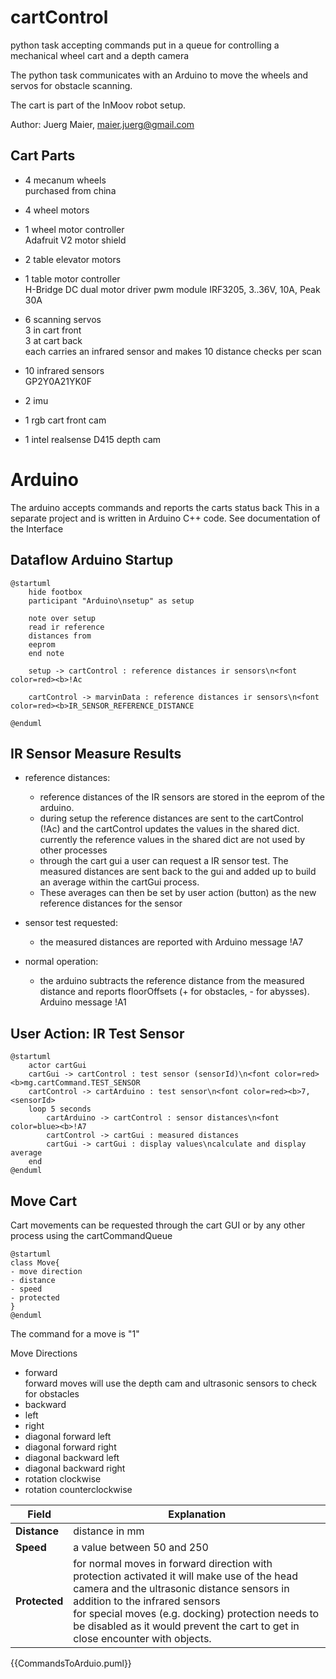 # cartControl

python task accepting commands put in a queue for controlling a mechanical wheel cart and a depth camera

The python task communicates with an Arduino to move the wheels and servos for obstacle scanning.

The cart is part of the InMoov robot setup.

Author: Juerg Maier, maier.juerg@gmail.com


## Cart Parts
* 4 mecanum wheels  
  purchased from china  
  

* 4 wheel motors
  
* 1 wheel motor controller  
  Adafruit V2 motor shield
* 2 table elevator motors
* 1 table motor controller  
  H-Bridge DC dual motor driver pwm module IRF3205, 3..36V, 10A, Peak 30A
* 6 scanning servos  
  3 in cart front  
  3 at cart back  
  each carries an infrared sensor and makes 10 distance checks per scan
* 10 infrared sensors  
  GP2Y0A21YK0F 
* 2 imu
* 1 rgb cart front cam
* 1 intel realsense D415 depth cam

# Arduino
The arduino accepts commands and reports the carts status back
This in a separate project and is written in Arduino C++ code. See documentation of the Interface



## Dataflow Arduino Startup
```puml
@startuml
    hide footbox
    participant "Arduino\nsetup" as setup
    
    note over setup
    read ir reference
    distances from
    eeprom
    end note
    
    setup -> cartControl : reference distances ir sensors\n<font color=red><b>!Ac
        
    cartControl -> marvinData : reference distances ir sensors\n<font color=red><b>IR_SENSOR_REFERENCE_DISTANCE
    
@enduml
````

## IR Sensor Measure Results

- reference distances:
  - reference distances of the IR sensors are stored in the eeprom of the arduino.
  - during setup the reference distances are sent to the cartControl (!Ac)
    and the cartControl updates the values in the shared dict.
    currently the reference values in the shared dict are not used by other processes
  - through the cart gui a user can request a IR sensor test.
    The measured distances are sent back to the gui and added up to build an average within the cartGui process.
  - These averages can then be set by user action (button) as the new reference distances for the sensor

- sensor test requested:
  - the measured distances are reported with Arduino message !A7

- normal operation:
  - the arduino subtracts the reference distance from the measured distance and reports floorOffsets (+ for obstacles, - for abysses). Arduino message !A1

## User Action: IR Test Sensor
````puml
@startuml
    actor cartGui
    cartGui -> cartControl : test sensor (sensorId)\n<font color=red><b>mg.cartCommand.TEST_SENSOR
    cartControl -> cartArduino : test sensor\n<font color=red><b>7,<sensorId>
    loop 5 seconds
        cartArduino -> cartControl : sensor distances\n<font color=blue><b>!A7
        cartControl -> cartGui : measured distances
        cartGui -> cartGui : display values\ncalculate and display average
    end
@enduml
````

## Move Cart

Cart movements can be requested through the cart GUI or by any other process using the cartCommandQueue

````puml
@startuml
class Move{
- move direction
- distance
- speed
- protected
}
@enduml
````


The command for a move is "1"

Move Directions
* forward  
  forward moves will use the depth cam and ultrasonic sensors to check for obstacles
* backward
* left
* right
* diagonal forward left
* diagonal forward right
* diagonal backward left
* diagonal backward right
* rotation clockwise
* rotation counterclockwise

| Field         | Explanation                 |
| ------------- | ----------------------------|
| **Distance**  | distance in mm              |
| **Speed**     | a value between 50 and 250  |
| **Protected** |for normal moves in forward direction with protection activated it will make use of the head camera and the ultrasonic distance sensors in addition to the infrared sensors<br>for special moves (e.g. docking) protection needs to be disabled as it  would prevent the cart to get in close encounter with objects.|

{{CommandsToArduio.puml}}


